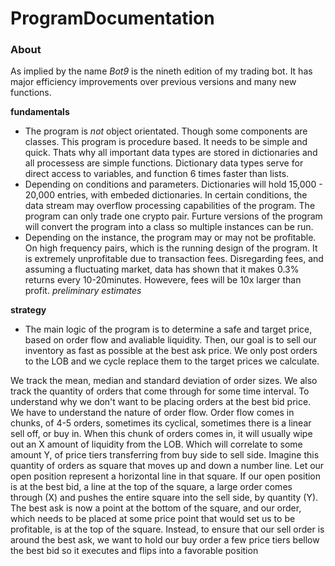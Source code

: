 # ProgramDocumentation

### About
As implied by the name *Bot9* is the nineth edition of my trading bot. It has major efficiency improvements over previous versions and many new functions. 

**fundamentals**
  - The program is *not* object orientated. Though some components are classes. This program is procedure based. It needs to be simple and quick. Thats why all important data types are stored in dictionaries and all processess are simple functions. Dictionary data types serve for direct access to variables, and function 6 times faster than lists. 
  - Depending on conditions and parameters. Dictionaries will hold 15,000 - 20,000 entries, with embeded dictionaries. In certain conditions, the data stream may overflow processing capabilities of the program. The program can only trade one crypto pair. Furture versions of the program will convert the program into a class so multiple instances can be run. 
  - Depending on the instance, the program may or may not be profitable. On high frequency pairs, which is the running design of the program. It is extremely unprofitable due to transaction fees. Disregarding fees, and assuming a fluctuating market, data has shown that it makes 0.3% returns every 10-20minutes. Howevere, fees will be 10x larger than profit. *preliminary estimates*

**strategy**
  - The main logic of the program is to determine a safe and target price, based on order flow and avaliable liquidity. Then, our goal is to sell our inventory as fast as possible at the best ask price. We only post orders to the LOB and we cycle replace them to the target prices we calculate. 

  We track the mean, median and standard deviation of order sizes. We also track the quantity of orders that come through for some time interval. To understand why we don't want to be placing orders at the best bid price. We have to understand the nature of order flow. Order flow comes in chunks, of 4-5 orders, sometimes its cyclical, sometimes there is a linear sell off, or buy in. When this chunk of orders comes in, it will usually wipe out an X amount of liquidity from the LOB. Which will correlate to some amount Y, of price tiers transferring from buy side to sell side. Imagine this quantity of orders as square that moves up and down a number line. Let our open position represent a horizontal line in that square. If our open position is at the best bid, a line at the top of the square, a large order comes through (X) and pushes the entire square into the sell side, by quantity (Y). The best ask is now a point at the bottom of the square, and our order, which needs to be placed at some price point that would set us to be profitable, is at the top of the square. Instead, to ensure that our sell order is around the best ask, we want to hold our buy order a few price tiers bellow the best bid so it executes and flips into a favorable position
  
